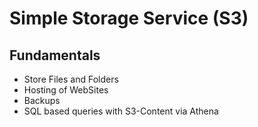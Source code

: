 # Simple Storage Service (S3)

## Fundamentals

* Store Files and Folders
* Hosting of WebSites
* Backups
* SQL based queries with S3-Content via Athena
